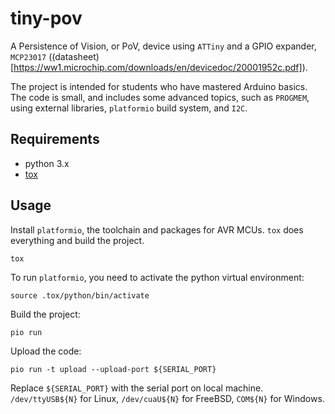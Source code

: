 # tiny-pov

A Persistence of Vision, or PoV, device using `ATTiny` and a GPIO expander,
`MCP23017`
((datasheet)[https://ww1.microchip.com/downloads/en/devicedoc/20001952c.pdf]).

The project is intended for students who have mastered Arduino basics. The
code is small, and includes some advanced topics, such as `PROGMEM`, using
external libraries, `platformio` build system, and `I2C`.

## Requirements

* python 3.x
* [tox](https://tox.wiki/en/latest/)

## Usage

Install `platformio`, the toolchain and packages for AVR MCUs. `tox` does
everything and build the project.

```console
tox
```

To run `platformio`, you need to activate the python virtual environment:

```console
source .tox/python/bin/activate
```

Build the project:

```console
pio run
```

Upload the code:

```console
pio run -t upload --upload-port ${SERIAL_PORT}
```

Replace `${SERIAL_PORT}` with the serial port on local machine.
`/dev/ttyUSB${N}` for Linux, `/dev/cuaU${N}` for FreeBSD, `COM${N}` for
Windows.
